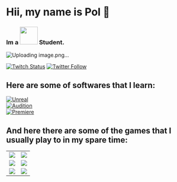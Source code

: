 # Hii, my name is Pol 👋
### Im a [<img src="https://www.cevbarcelona.com/wp-content/uploads/2018/08/favicon.png" width=48>](https://www.cevbarcelona.com/) Student.

![Uploading image.png…](https://cdnb.artstation.com/p/assets/images/images/050/431/177/large/pol-perez-1a-polperez-final-002.jpg?1654819360)

[![Twitch Status](https://img.shields.io/twitch/status/pol018_cat?style=social)](https://twitch.com/pol018_cat)
[![Twitter Follow](https://img.shields.io/twitter/follow/MayBStudios?style=social)](https://twitter.com/MayBStudios)


## Here are some of softwares that I learn:

[![Unreal](https://img.shields.io/badge/Unreal-999999?style=for-the-badge&logo=unrealengine&logoColor=white&labelColor=101010)]()
<br>
[![Audition](https://img.shields.io/badge/Adobe_Audition-7F7AC9?style=for-the-badge&logo=adobeaudition&logoColor=white&labelColor=262076)]()
<br>
[![Premiere](https://img.shields.io/badge/Adobe_Premiere-7F7AC9?style=for-the-badge&logo=adobepremierepro&logoColor=white&labelColor=262076)]()
<br>

## And here there are some of the games that I usually play to in my spare time:

<table style="width:100%">
  <tr>
  <td>
	<a href="https://www.leagueoflegends.com/">
  		<img src="https://raw.githubusercontent.com/danigomezcev/danigomezcev/main/games/leagueoflegends.png">
	</a>
	</td>
  <td>
	<a href="https://7daystodie.com/">
  		<img src="https://images4.alphacoders.com/709/thumb-1920-709973.jpg">
	</a>
	</td>
  </tr>
  <tr>
  <td>
	<a href="https://www.ea.com/es-es/games/apex-legends/">
  		<img src="https://fondosmil.com/fondo/55015.jpg">
	</a>
	</td>
	<td>
	<a href="https://overwatch.blizzard.com/es-es/">
  		<img src="https://gamersrd.com/wp-content/uploads/2022/04/Overwatch-2-el-nuevo-trailer-de-Sojourn-muestra-el-posible-rediseno-de-Ashe-GamersRD.jpg">
	</a>
	</td>
	</td>
    </tr>
    <tr>
    <td>
	<a href="https://playvalorant.com/">
  		<img src="https://images.contentstack.io/v3/assets/bltb6530b271fddd0b1/blt5aee65464000114a/62ee202299dab06ebd13de8d/1920x1080-KEY-ART_opt.jpg">
	</a>
	</td>
	<td>
	<a href="https://genshin.hoyoverse.com/">
  		<img src="https://wallpapercave.com/wp/wp7487062.jpg">
	</a>
  </tr>
</table>
